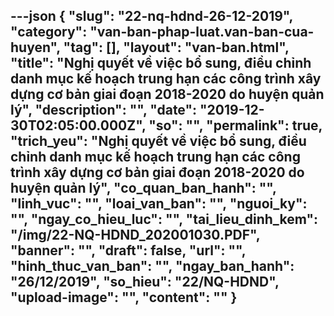 ---json
{
    "slug": "22-nq-hdnd-26-12-2019",
    "category": "van-ban-phap-luat.van-ban-cua-huyen",
    "tag": [],
    "layout": "van-ban.html",
    "title": "Nghị quyết về việc bổ sung, điều chỉnh danh mục kế hoạch trung hạn các công trình xây dựng cơ bản giai đoạn 2018-2020 do huyện quản lý",
    "description": "",
    "date": "2019-12-30T02:05:00.000Z",
    "so": "",
    "permalink": true,
    "trich_yeu": "Nghị quyết về việc bổ sung, điều chỉnh danh mục kế hoạch trung hạn các công trình xây dựng cơ bản giai đoạn 2018-2020 do huyện quản lý",
    "co_quan_ban_hanh": "",
    "linh_vuc": "",
    "loai_van_ban": "",
    "nguoi_ky": "",
    "ngay_co_hieu_luc": "",
    "tai_lieu_dinh_kem": "/img/22-NQ-HDND_202001030.PDF",
    "banner": "",
    "draft": false,
    "url": "",
    "hinh_thuc_van_ban": "",
    "ngay_ban_hanh": "26/12/2019",
    "so_hieu": "22/NQ-HDND",
    "upload-image": "",
    "__content__": ""
}
---
